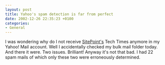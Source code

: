 ```yaml
---
layout: post
title: Yahoo's spam detection is far from perfect
date: 2002-12-26 22:35:23 +0100
categories:
- General
---
```

I was wondering why do I not receive <a href="http://www.sitepoint.com" title="The best site about web development">SitePoint's</a> Tech Times anymore in my Yahoo! Mail account. Well I accidentally checked my bulk mail folder today. And there it were. Two issues. Brilliant! Anyway it's not that bad. I had 22 spam mails of which only these two were erroneously determined.

